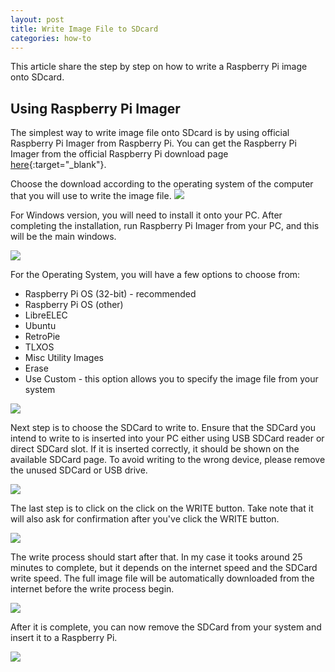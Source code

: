 ```yaml
---
layout: post
title: Write Image File to SDcard
categories: how-to
---
```


This article share the step by step on how to write a Raspberry Pi image onto SDcard.

## Using Raspberry Pi Imager

The simplest way to write image file onto SDcard is by using official Raspberry Pi Imager from Raspberry Pi. You can get the Raspberry Pi Imager from the official Raspberry Pi download page [here](https://www.raspberrypi.org/downloads/){:target="_blank"}.

Choose the download according to the operating system of the computer that you will use to write the image file. 
<img src="https://docs.google.com/drawings/d/e/2PACX-1vTXKTixmfXPOVivINy1wMpD3B_ohDypFGnxU7-BmXCTf13FX3CrU0LFZfn0xoMx7LIjOpUyrbk5v7RX/pub?w=951&amp;h=714">
<!--more-->
For Windows version, you will need to install it onto your PC. After completing the installation, run Raspberry Pi Imager from your PC, and this will be the main windows. 

<img src="https://docs.google.com/drawings/d/e/2PACX-1vQ00Qmn4cTI4CHaBp7YYJk2_QF9XakA2eRxDPqGApEHEBWu4CA6ttsd0SbLwDx2zMBpAqAM7rHoPh5O/pub?w=813&amp;h=622">

For the Operating System, you will have a few options to choose from:
* Raspberry Pi OS (32-bit) - recommended
* Raspberry Pi OS (other)
* LibreELEC
* Ubuntu
* RetroPie
* TLXOS
* Misc Utility Images
* Erase
* Use Custom - this option allows you to specify the image file from your system

<img src="https://docs.google.com/drawings/d/e/2PACX-1vSpzK719EBfUlfvlUawP_jiVB7jeq7nOQLt0c4yeqCkdjnhjFyvcrFHYin5NyHFtjwBmKLeEldWQi4M/pub?w=926&amp;h=622">

Next step is to choose the SDCard to write to. Ensure that the SDCard you intend to write to is inserted into your PC either using USB SDCard reader or direct SDCard slot. If it is inserted correctly, it should be shown on the available SDCard page. To avoid writing to the wrong device, please remove the unused SDCard or USB drive.  

<img src="https://docs.google.com/drawings/d/e/2PACX-1vRAYsNH6JYCc8m_QpppZQzBDOlvebQ_Fkt8BCLy0aR1E3sVlGCqjrcgY1siXYMwQtjeUFCpc-2X1Vsr/pub?w=957&amp;h=647">

The last step is to click on the click on the WRITE button. Take note that it will also ask for confirmation after you've click the WRITE button.  

<img src="https://docs.google.com/drawings/d/e/2PACX-1vScxmgKyvLEIQinanXGmONGesiP2BWKTGdxqNcz1ipf98nbT-8xm9q_8YGD4ZZKMBat9Z42KiCXqvZt/pub?w=951&amp;h=636">

The write process should start after that. In my case it tooks around 25 minutes to complete, but it depends on the internet speed and the SDCard write speed. The full image file will be automatically downloaded from the internet before the write process begin. 

<img src="https://docs.google.com/drawings/d/e/2PACX-1vTq2UWrHMdm_utB0cty3EI9Ukep4FJQfaMdmEmPQEgbU3vTQt36HjcFflKSR5rx-Tl7_YtJh4PE0Nqb/pub?w=961&amp;h=641">

After it is complete, you can now remove the SDCard from your system and insert it to a Raspberry Pi. 

<img src="https://docs.google.com/drawings/d/e/2PACX-1vS8WzOql-ctTjyOGBedP9UEs7Kc2mgV7FvBXvAkG3CnHQTd_FY0Z3F3PWbKKKbiC_ve03vjhFTWfWzs/pub?w=959&amp;h=645">

